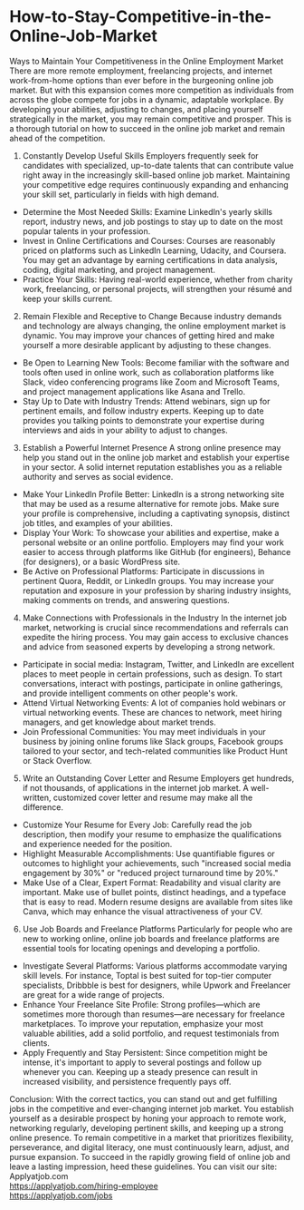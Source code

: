 # How-to-Stay-Competitive-in-the-Online-Job-Market
Ways to Maintain Your Competitiveness in the Online Employment Market
There are more remote employment, freelancing projects, and internet work-from-home options than ever before in the burgeoning online job market. But with this expansion comes more competition as individuals from across the globe compete for jobs in a dynamic, adaptable workplace. By developing your abilities, adjusting to changes, and placing yourself strategically in the market, you may remain competitive and prosper. This is a thorough tutorial on how to succeed in the online job market and remain ahead of the competition.

1. Constantly Develop Useful Skills
Employers frequently seek for candidates with specialized, up-to-date talents that can contribute value right away in the increasingly skill-based online job market. Maintaining your competitive edge requires continuously expanding and enhancing your skill set, particularly in fields with high demand.

- Determine the Most Needed Skills: Examine LinkedIn's yearly skills report, industry news, and job postings to stay up to date on the most popular talents in your profession.
- Invest in Online Certifications and Courses: Courses are reasonably priced on platforms such as LinkedIn Learning, Udacity, and Coursera. You may get an advantage by earning certifications in data analysis, coding, digital marketing, and project management.
- Practice Your Skills: Having real-world experience, whether from charity work, freelancing, or personal projects, will strengthen your résumé and keep your skills current.

2. Remain Flexible and Receptive to Change
Because industry demands and technology are always changing, the online employment market is dynamic. You may improve your chances of getting hired and make yourself a more desirable applicant by adjusting to these changes.

- Be Open to Learning New Tools: Become familiar with the software and tools often used in online work, such as collaboration platforms like Slack, video conferencing programs like Zoom and Microsoft Teams, and project management applications like Asana and Trello.
- Stay Up to Date with Industry Trends: Attend webinars, sign up for pertinent emails, and follow industry experts. Keeping up to date provides you talking points to demonstrate your expertise during interviews and aids in your ability to adjust to changes.

3. Establish a Powerful Internet Presence
A strong online presence may help you stand out in the online job market and establish your expertise in your sector. A solid internet reputation establishes you as a reliable authority and serves as social evidence.

- Make Your LinkedIn Profile Better: LinkedIn is a strong networking site that may be used as a resume alternative for remote jobs. Make sure your profile is comprehensive, including a captivating synopsis, distinct job titles, and examples of your abilities.
- Display Your Work: To showcase your abilities and expertise, make a personal website or an online portfolio. Employers may find your work easier to access through platforms like GitHub (for engineers), Behance (for designers), or a basic WordPress site.
- Be Active on Professional Platforms: Participate in discussions in pertinent Quora, Reddit, or LinkedIn groups. You may increase your reputation and exposure in your profession by sharing industry insights, making comments on trends, and answering questions.

4. Make Connections with Professionals in the Industry
In the internet job market, networking is crucial since recommendations and referrals can expedite the hiring process. You may gain access to exclusive chances and advice from seasoned experts by developing a strong network.

- Participate in social media: Instagram, Twitter, and LinkedIn are excellent places to meet people in certain professions, such as design. To start conversations, interact with postings, participate in online gatherings, and provide intelligent comments on other people's work.
- Attend Virtual Networking Events: A lot of companies hold webinars or virtual networking events. These are chances to network, meet hiring managers, and get knowledge about market trends.
- Join Professional Communities: You may meet individuals in your business by joining online forums like Slack groups, Facebook groups tailored to your sector, and tech-related communities like Product Hunt or Stack Overflow.

5. Write an Outstanding Cover Letter and Resume
Employers get hundreds, if not thousands, of applications in the internet job market. A well-written, customized cover letter and resume may make all the difference.

- Customize Your Resume for Every Job: Carefully read the job description, then modify your resume to emphasize the qualifications and experience needed for the position.
- Highlight Measurable Accomplishments: Use quantifiable figures or outcomes to highlight your achievements, such "increased social media engagement by 30%" or "reduced project turnaround time by 20%."
- Make Use of a Clear, Expert Format: Readability and visual clarity are important. Make use of bullet points, distinct headings, and a typeface that is easy to read. Modern resume designs are available from sites like Canva, which may enhance the visual attractiveness of your CV.

6. Use Job Boards and Freelance Platforms
Particularly for people who are new to working online, online job boards and freelance platforms are essential tools for locating openings and developing a portfolio.

- Investigate Several Platforms: Various platforms accommodate varying skill levels. For instance, Toptal is best suited for top-tier computer specialists, Dribbble is best for designers, while Upwork and Freelancer are great for a wide range of projects.
- Enhance Your Freelance Site Profile: Strong profiles—which are sometimes more thorough than resumes—are necessary for freelance marketplaces. To improve your reputation, emphasize your most valuable abilities, add a solid portfolio, and request testimonials from clients.
- Apply Frequently and Stay Persistent: Since competition might be intense, it's important to apply to several postings and follow up whenever you can. Keeping up a steady presence can result in increased visibility, and persistence frequently pays off.

Conclusion:
With the correct tactics, you can stand out and get fulfilling jobs in the competitive and ever-changing internet job market. You establish yourself as a desirable prospect by honing your approach to remote work, networking regularly, developing pertinent skills, and keeping up a strong online presence. To remain competitive in a market that prioritizes flexibility, perseverance, and digital literacy, one must continuously learn, adjust, and pursue expansion. To succeed in the rapidly growing field of online job and leave a lasting impression, heed these guidelines.
You can visit our site: Applyatjob.com<br>
 https://applyatjob.com/hiring-employee<br>
https://applyatjob.com/jobs
